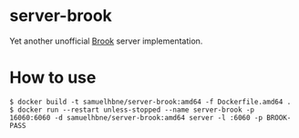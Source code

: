 # server-brook
Yet another unofficial [Brook](https://github.com/txthinking/brook) server implementation.

# How to use
```
$ docker build -t samuelhbne/server-brook:amd64 -f Dockerfile.amd64 .
$ docker run --restart unless-stopped --name server-brook -p 16060:6060 -d samuelhbne/server-brook:amd64 server -l :6060 -p BROOK-PASS
```
